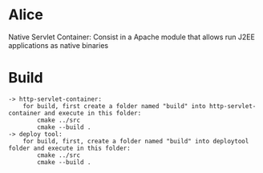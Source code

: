 Alice
=====

Native Servlet Container: Consist in a Apache module that allows run J2EE applications as native binaries

Build
=====
    -> http-servlet-container:
        for build, first create a folder named "build" into http-servlet-container and execute in this folder:
            cmake ../src
            cmake --build .
    -> deploy tool:
        for build, first, create a folder named "build" into deploytool folder and execute in this folder:
            cmake ../src
            cmake --build .

